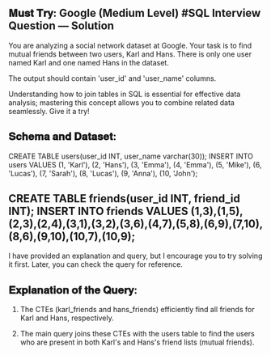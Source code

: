 ## 𝐌𝐮𝐬𝐭 𝐓𝐫𝐲: Google (Medium Level) #SQL Interview Question — Solution

You are analyzing a social network dataset at Google. Your task is to find mutual friends between two users, Karl and Hans. There is only one user named Karl and one named Hans in the dataset.

The output should contain 'user_id' and 'user_name' columns.

Understanding how to join tables in SQL is essential for effective data analysis; mastering this concept allows you to combine related data seamlessly. Give it a try!

## 𝐒𝐜𝐡𝐞𝐦𝐚 𝐚𝐧𝐝 𝐃𝐚𝐭𝐚𝐬𝐞𝐭:

CREATE TABLE users(user_id INT, user_name varchar(30));
INSERT INTO users VALUES (1, 'Karl'), (2, 'Hans'), (3, 'Emma'), (4, 'Emma'), (5, 'Mike'), (6, 'Lucas'), (7, 'Sarah'), (8, 'Lucas'), (9, 'Anna'), (10, 'John');

CREATE TABLE friends(user_id INT, friend_id INT);
INSERT INTO friends VALUES (1,3),(1,5),(2,3),(2,4),(3,1),(3,2),(3,6),(4,7),(5,8),(6,9),(7,10),(8,6),(9,10),(10,7),(10,9);
-------------

I have provided an explanation and query, but I encourage you to try solving it first. Later, you can check the query for reference.

## 𝐄𝐱𝐩𝐥𝐚𝐧𝐚𝐭𝐢𝐨𝐧 𝐨𝐟 𝐭𝐡𝐞 𝐐𝐮𝐞𝐫𝐲:
1. The CTEs (karl_friends and hans_friends) efficiently find all friends for Karl and Hans, respectively.

2. The main query joins these CTEs with the users table to find the users who are present in both Karl's and Hans's friend lists (mutual friends).
